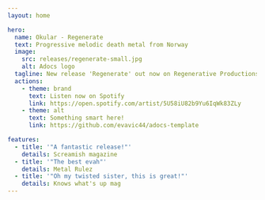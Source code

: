 ```yaml
---
layout: home

hero:
  name: Okular - Regenerate
  text: Progressive melodic death metal from Norway
  image:
    src: releases/regenerate-small.jpg
    alt: Adocs logo
  tagline: New release 'Regenerate' out now on Regenerative Productions! Check it out from your favorite streaming provider.
  actions:
    - theme: brand
      text: Listen now on Spotify
      link: https://open.spotify.com/artist/5U58iU82b9Yu6IqWk83ZLy
    - theme: alt
      text: Something smart here!
      link: https://github.com/evavic44/adocs-template

features:
  - title: '"A fantastic release!"'
    details: Screamish magazine
  - title: '"The best evah"'
    details: Metal Rulez 
  - title: '"Oh my twisted sister, this is great!"'
    details: Knows what's up mag
---
```


<!-- # Hello okular! -->

<!-- <img src="/okular-logo.jpeg" width="400"/> -->

<!-- Test -->

<!-- ![Okular logo](/okular-logo.jpeg) -->
